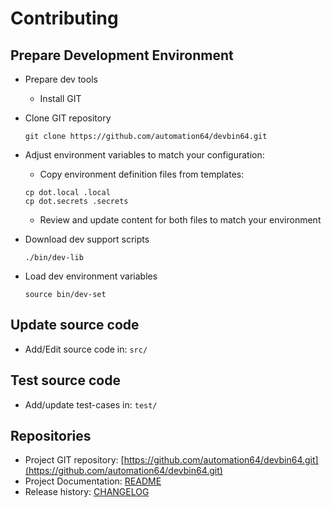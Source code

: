 # Contributing

## Prepare Development Environment

- Prepare dev tools
  - Install GIT
- Clone GIT repository

  ```shell
  git clone https://github.com/automation64/devbin64.git
  ```

- Adjust environment variables to match your configuration:

  - Copy environment definition files from templates:

  ```shell
  cp dot.local .local
  cp dot.secrets .secrets
  ```

  - Review and update content for both files to match your environment

- Download dev support scripts

  ```shell
  ./bin/dev-lib
  ```

- Load dev environment variables

  ```shell
  source bin/dev-set
  ```

## Update source code

- Add/Edit source code in: `src/`

## Test source code

- Add/update test-cases in: `test/`

## Repositories

- Project GIT repository: [https://github.com/automation64/devbin64.git](https://github.com/automation64/devbin64.git)
- Project Documentation: [README](README.MD)
- Release history: [CHANGELOG](CHANGELOG.md)
